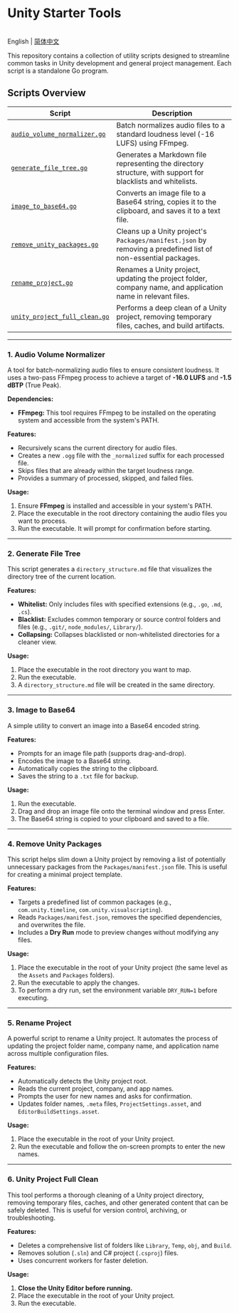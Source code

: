 # Unity Starter Tools

<p align="left"><br> English | <a href="README.SCH.md">简体中文</a></p>

This repository contains a collection of utility scripts designed to streamline common tasks in Unity development and general project management. Each script is a standalone Go program.

## Scripts Overview

| Script                       | Description                                                                                                |
| ---------------------------- | ---------------------------------------------------------------------------------------------------------- |
| [`audio_volume_normalizer.go`](./Scripts/audio_volume_normalizer/) | Batch normalizes audio files to a standard loudness level (-16 LUFS) using FFmpeg.                         |
| [`generate_file_tree.go`](./Scripts/generate_file_tree/)      | Generates a Markdown file representing the directory structure, with support for blacklists and whitelists.  |
| [`image_to_base64.go`](./Scripts/image_to_base64/)         | Converts an image file to a Base64 string, copies it to the clipboard, and saves it to a text file.        |
| [`remove_unity_packages.go`](./Scripts/remove_unity_packages/)   | Cleans up a Unity project's `Packages/manifest.json` by removing a predefined list of non-essential packages. |
| [`rename_project.go`](./Scripts/rename_project/)          | Renames a Unity project, updating the project folder, company name, and application name in relevant files. |
| [`unity_project_full_clean.go`](./Scripts/unity_project_full_clean/)| Performs a deep clean of a Unity project, removing temporary files, caches, and build artifacts.           |

---

### 1. Audio Volume Normalizer

A tool for batch-normalizing audio files to ensure consistent loudness. It uses a two-pass FFmpeg process to achieve a target of **-16.0 LUFS** and **-1.5 dBTP** (True Peak).

**Dependencies:**
- **FFmpeg:** This tool requires FFmpeg to be installed on the operating system and accessible from the system's PATH.

**Features:**
- Recursively scans the current directory for audio files.
- Creates a new `.ogg` file with the `_normalized` suffix for each processed file.
- Skips files that are already within the target loudness range.
- Provides a summary of processed, skipped, and failed files.

**Usage:**
1.  Ensure **FFmpeg** is installed and accessible in your system's PATH.
2.  Place the executable in the root directory containing the audio files you want to process.
3.  Run the executable. It will prompt for confirmation before starting.

---

### 2. Generate File Tree

This script generates a `directory_structure.md` file that visualizes the directory tree of the current location.

**Features:**
- **Whitelist:** Only includes files with specified extensions (e.g., `.go`, `.md`, `.cs`).
- **Blacklist:** Excludes common temporary or source control folders and files (e.g., `.git/`, `node_modules/`, `Library/`).
- **Collapsing:** Collapses blacklisted or non-whitelisted directories for a cleaner view.

**Usage:**
1.  Place the executable in the root directory you want to map.
2.  Run the executable.
3.  A `directory_structure.md` file will be created in the same directory.

---

### 3. Image to Base64

A simple utility to convert an image into a Base64 encoded string.

**Features:**
- Prompts for an image file path (supports drag-and-drop).
- Encodes the image to a Base64 string.
- Automatically copies the string to the clipboard.
- Saves the string to a `.txt` file for backup.

**Usage:**
1.  Run the executable.
2.  Drag and drop an image file onto the terminal window and press Enter.
3.  The Base64 string is copied to your clipboard and saved to a file.

---

### 4. Remove Unity Packages

This script helps slim down a Unity project by removing a list of potentially unnecessary packages from the `Packages/manifest.json` file. This is useful for creating a minimal project template.

**Features:**
- Targets a predefined list of common packages (e.g., `com.unity.timeline`, `com.unity.visualscripting`).
- Reads `Packages/manifest.json`, removes the specified dependencies, and overwrites the file.
- Includes a **Dry Run** mode to preview changes without modifying any files.

**Usage:**
1.  Place the executable in the root of your Unity project (the same level as the `Assets` and `Packages` folders).
2.  Run the executable to apply the changes.
3.  To perform a dry run, set the environment variable `DRY_RUN=1` before executing.

---

### 5. Rename Project

A powerful script to rename a Unity project. It automates the process of updating the project folder name, company name, and application name across multiple configuration files.

**Features:**
- Automatically detects the Unity project root.
- Reads the current project, company, and app names.
- Prompts the user for new names and asks for confirmation.
- Updates folder names, `.meta` files, `ProjectSettings.asset`, and `EditorBuildSettings.asset`.

**Usage:**
1.  Place the executable in the root of your Unity project.
2.  Run the executable and follow the on-screen prompts to enter the new names.

---

### 6. Unity Project Full Clean

This tool performs a thorough cleaning of a Unity project directory, removing temporary files, caches, and other generated content that can be safely deleted. This is useful for version control, archiving, or troubleshooting.

**Features:**
- Deletes a comprehensive list of folders like `Library`, `Temp`, `obj`, and `Build`.
- Removes solution (`.sln`) and C# project (`.csproj`) files.
- Uses concurrent workers for faster deletion.

**Usage:**
1.  **Close the Unity Editor before running.**
2.  Place the executable in the root of your Unity project.
3.  Run the executable.
